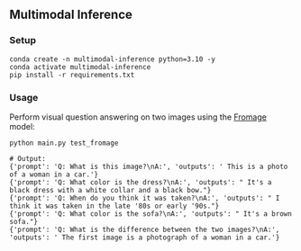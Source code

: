 ## Multimodal Inference

### Setup

```
conda create -n multimodal-inference python=3.10 -y
conda activate multimodal-inference
pip install -r requirements.txt
```

### Usage

Perform visual question answering on two images using the [Fromage](https://jykoh.com/fromage) model:

```
python main.py test_fromage

# Output:
{'prompt': 'Q: What is this image?\nA:', 'outputs': ' This is a photo of a woman in a car.'}
{'prompt': 'Q: What color is the dress?\nA:', 'outputs': " It's a black dress with a white collar and a black bow."}
{'prompt': 'Q: When do you think it was taken?\nA:', 'outputs': " I think it was taken in the late '80s or early '90s."}
{'prompt': 'Q: What color is the sofa?\nA:', 'outputs': " It's a brown sofa."}
{'prompt': 'Q: What is the difference between the two images?\nA:', 'outputs': ' The first image is a photograph of a woman in a car.'}
```